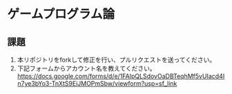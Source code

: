 # ゲームプログラム論
## 課題
1. 本リポジトリをforkして修正を行い、プルリクエストを送ってください。
2. 下記フォームからアカウント名を教えてください。
https://docs.google.com/forms/d/e/1FAIpQLSdovOaDBTeqhMf5vUIacd4In7ye3bYo3-TnXtS9EiJMOPmSbw/viewform?usp=sf_link
